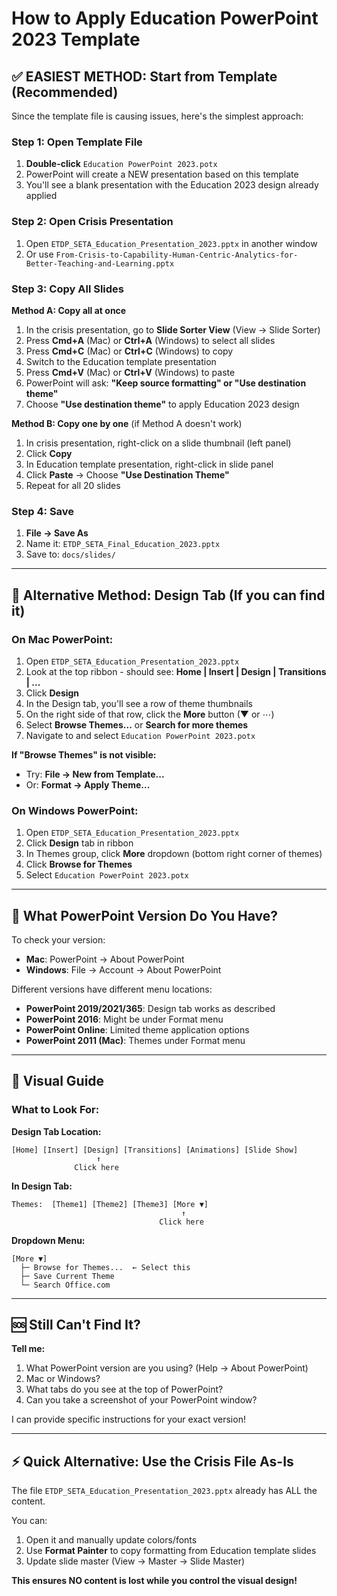 # How to Apply Education PowerPoint 2023 Template

## ✅ EASIEST METHOD: Start from Template (Recommended)

Since the template file is causing issues, here's the simplest approach:

### Step 1: Open Template File
1. **Double-click** `Education PowerPoint 2023.potx`
2. PowerPoint will create a NEW presentation based on this template
3. You'll see a blank presentation with the Education 2023 design already applied

### Step 2: Open Crisis Presentation
1. Open `ETDP_SETA_Education_Presentation_2023.pptx` in another window
2. Or use `From-Crisis-to-Capability-Human-Centric-Analytics-for-Better-Teaching-and-Learning.pptx`

### Step 3: Copy All Slides
**Method A: Copy all at once**
1. In the crisis presentation, go to **Slide Sorter View** (View → Slide Sorter)
2. Press **Cmd+A** (Mac) or **Ctrl+A** (Windows) to select all slides
3. Press **Cmd+C** (Mac) or **Ctrl+C** (Windows) to copy
4. Switch to the Education template presentation
5. Press **Cmd+V** (Mac) or **Ctrl+V** (Windows) to paste
6. PowerPoint will ask: **"Keep source formatting" or "Use destination theme"**
7. Choose **"Use destination theme"** to apply Education 2023 design

**Method B: Copy one by one** (if Method A doesn't work)
1. In crisis presentation, right-click on a slide thumbnail (left panel)
2. Click **Copy**
3. In Education template presentation, right-click in slide panel
4. Click **Paste** → Choose **"Use Destination Theme"**
5. Repeat for all 20 slides

### Step 4: Save
1. **File → Save As**
2. Name it: `ETDP_SETA_Final_Education_2023.pptx`
3. Save to: `docs/slides/`

---

## 🔧 Alternative Method: Design Tab (If you can find it)

### On Mac PowerPoint:
1. Open `ETDP_SETA_Education_Presentation_2023.pptx`
2. Look at the top ribbon - should see: **Home | Insert | Design | Transitions | ...**
3. Click **Design**
4. In the Design tab, you'll see a row of theme thumbnails
5. On the right side of that row, click the **More** button (▼ or ⋯)
6. Select **Browse Themes...** or **Search for more themes**
7. Navigate to and select `Education PowerPoint 2023.potx`

**If "Browse Themes" is not visible:**
- Try: **File → New from Template...**
- Or: **Format → Apply Theme...**

### On Windows PowerPoint:
1. Open `ETDP_SETA_Education_Presentation_2023.pptx`
2. Click **Design** tab in ribbon
3. In Themes group, click **More** dropdown (bottom right corner of themes)
4. Click **Browse for Themes**
5. Select `Education PowerPoint 2023.potx`

---

## 🎨 What PowerPoint Version Do You Have?

To check your version:
- **Mac**: PowerPoint → About PowerPoint
- **Windows**: File → Account → About PowerPoint

Different versions have different menu locations:
- **PowerPoint 2019/2021/365**: Design tab works as described
- **PowerPoint 2016**: Might be under Format menu
- **PowerPoint Online**: Limited theme application options
- **PowerPoint 2011 (Mac)**: Themes under Format menu

---

## 📸 Visual Guide

### What to Look For:

**Design Tab Location:**
```
[Home] [Insert] [Design] [Transitions] [Animations] [Slide Show]
                   ↑
              Click here
```

**In Design Tab:**
```
Themes:  [Theme1] [Theme2] [Theme3] [More ▼]
                                      ↑
                                 Click here
```

**Dropdown Menu:**
```
[More ▼]
  ├─ Browse for Themes...  ← Select this
  ├─ Save Current Theme
  └─ Search Office.com
```

---

## 🆘 Still Can't Find It?

**Tell me:**
1. What PowerPoint version are you using? (Help → About PowerPoint)
2. Mac or Windows?
3. What tabs do you see at the top of PowerPoint?
4. Can you take a screenshot of your PowerPoint window?

I can provide specific instructions for your exact version!

---

## ⚡ Quick Alternative: Use the Crisis File As-Is

The file `ETDP_SETA_Education_Presentation_2023.pptx` already has ALL the content.

You can:
1. Open it and manually update colors/fonts
2. Use **Format Painter** to copy formatting from Education template slides
3. Update slide master (View → Master → Slide Master)

**This ensures NO content is lost while you control the visual design!**








